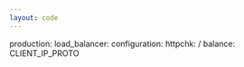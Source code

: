 ```yaml
---
layout: code
---
```


production:
    load_balancer:
        configuration:
            httpchk: /
            balance: CLIENT_IP_PROTO

